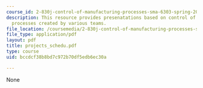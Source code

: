 ```yaml
---
course_id: 2-830j-control-of-manufacturing-processes-sma-6303-spring-2008
description: This resource provides presenatations based on control of manufacturing
  processes created by various teams.
file_location: /coursemedia/2-830j-control-of-manufacturing-processes-sma-6303-spring-2008/bccdcf38b8bd7c972b70df5edb6ec30a_projects_schedu.pdf
file_type: application/pdf
layout: pdf
title: projects_schedu.pdf
type: course
uid: bccdcf38b8bd7c972b70df5edb6ec30a

---
```

None